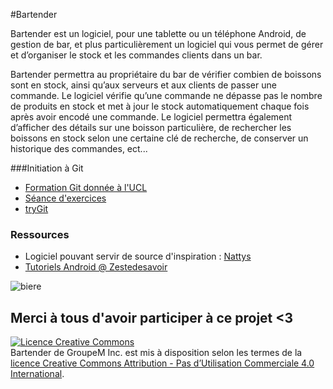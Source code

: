 #Bartender

  Bartender est un logiciel, pour une tablette ou un téléphone Android, de gestion de bar, et plus particulièrement un logiciel qui vous permet de gérer et d’organiser le stock et les commandes clients dans un bar.

  Bartender  permettra au propriétaire du bar de vérifier combien de boissons sont en stock, ainsi qu’aux serveurs et aux clients de passer une commande. Le logiciel vérifie qu’une commande ne dépasse pas le nombre de produits en stock et met à jour le stock automatiquement chaque fois après avoir encodé une commande. Le logiciel permettra également d’afficher des détails sur une boisson particulière, de rechercher les boissons en stock selon une certaine clé de recherche, de conserver un historique des commandes, ect...

###Initiation à Git

* [Formation Git donnée à l'UCL](http://sebastien.combefis.be/teaching/trainings/git)
* [Séance d'exercices](http://sebastien.combefis.be/files/trainings/GIT-form-2014-Exercices.pdf)
* [tryGit](https://try.github.io/levels/1/challenges/1)


### Ressources
 * Logiciel pouvant servir de source d'inspiration : [Nattys](http://www.nattys.net/pages/site/documentation.jsp)
 * [Tutoriels Android @ Zestedesavoir](http://zestedesavoir.com/tutoriels/?tag=android)

 ![biere](http://rlv.zcache.fr/biere_tasse_petillante_ecumeuse_de_brew_autocollant-r34e21886c2544dcd990296e9ef2b905c_v9waf_8byvr_512.jpg)


## Merci à tous d'avoir participer à ce projet <3


<a rel="license" href="http://creativecommons.org/licenses/by-nc/4.0/"><img alt="Licence Creative Commons" style="border-width:0" src="https://i.creativecommons.org/l/by-nc/4.0/88x31.png" /></a><br /><span xmlns:dct="http://purl.org/dc/terms/" property="dct:title">Bartender</span> de <span xmlns:cc="http://creativecommons.org/ns#" property="cc:attributionName">GroupeM Inc.</span> est mis à disposition selon les termes de la <a rel="license" href="http://creativecommons.org/licenses/by-nc/4.0/">licence Creative Commons Attribution - Pas d’Utilisation Commerciale 4.0 International</a>.
